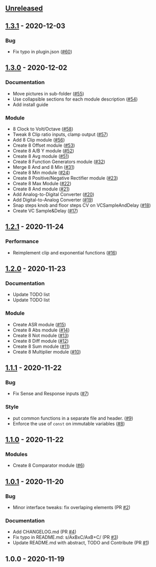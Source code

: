 <a name="unreleased"></a>
## [Unreleased]


<a name="1.3.1"></a>
## [1.3.1] - 2020-12-03
### Bug
- Fix typo in plugin.json ([#60](https://github.com/denischevalier/StalysVCVPlugin/issues/60))


<a name="1.3.0"></a>
## [1.3.0] - 2020-12-02
### Documentation
- Move pictures in sub-folder ([#55](https://github.com/denischevalier/StalysVCVPlugin/issues/55))
- Use collapsible sections for each module description ([#54](https://github.com/denischevalier/StalysVCVPlugin/issues/54))
- Add install guide

### Module
- 8 Clock to Volt/Octave ([#58](https://github.com/denischevalier/StalysVCVPlugin/issues/58))
- Tweak 8 Clip ratio inputs, clamp output ([#57](https://github.com/denischevalier/StalysVCVPlugin/issues/57))
- Add 8 Clip module ([#56](https://github.com/denischevalier/StalysVCVPlugin/issues/56))
- Create 8 Offset module ([#53](https://github.com/denischevalier/StalysVCVPlugin/issues/53))
- Create 8 A/B Y module ([#52](https://github.com/denischevalier/StalysVCVPlugin/issues/52))
- Create 8 Avg module ([#51](https://github.com/denischevalier/StalysVCVPlugin/issues/51))
- Create 8 Function Generators module ([#32](https://github.com/denischevalier/StalysVCVPlugin/issues/32))
- Merge 8 And and 8 Min ([#31](https://github.com/denischevalier/StalysVCVPlugin/issues/31))
- Create 8 Min module ([#24](https://github.com/denischevalier/StalysVCVPlugin/issues/24))
- Create 8 Positive/Negative Rectifier module ([#23](https://github.com/denischevalier/StalysVCVPlugin/issues/23))
- Create 8 Max Module ([#22](https://github.com/denischevalier/StalysVCVPlugin/issues/22))
- Create 8 And module ([#21](https://github.com/denischevalier/StalysVCVPlugin/issues/21))
- Add Analog-to-Digital Converter ([#20](https://github.com/denischevalier/StalysVCVPlugin/issues/20))
- Add Digital-to-Analog Converter ([#19](https://github.com/denischevalier/StalysVCVPlugin/issues/19))
- Snap steps knob and floor steps CV on VCSampleAndDelay ([#18](https://github.com/denischevalier/StalysVCVPlugin/issues/18))
- Create VC Sample&Delay ([#17](https://github.com/denischevalier/StalysVCVPlugin/issues/17))


<a name="1.2.1"></a>
## [1.2.1] - 2020-11-24
### Performance
- Reimplement clip and exponential functions ([#16](https://github.com/denischevalier/StalysVCVPlugin/issues/16))


<a name="1.2.0"></a>
## [1.2.0] - 2020-11-23
### Documentation
- Update TODO list
- Update TODO list

### Module
- Create ASR module ([#15](https://github.com/denischevalier/StalysVCVPlugin/issues/15))
- Create 8 Abs module ([#14](https://github.com/denischevalier/StalysVCVPlugin/issues/14))
- Create 8 Not module ([#13](https://github.com/denischevalier/StalysVCVPlugin/issues/13))
- Create 8 Diff module ([#12](https://github.com/denischevalier/StalysVCVPlugin/issues/12))
- Create 8 Sum module ([#11](https://github.com/denischevalier/StalysVCVPlugin/issues/11))
- Create 8 Multiplier module ([#10](https://github.com/denischevalier/StalysVCVPlugin/issues/10))


<a name="1.1.1"></a>
## [1.1.1] - 2020-11-22
### Bug
- Fix Sense and Response inputs ([#7](https://github.com/denischevalier/StalysVCVPlugin/issues/7))

### Style
- put common functions in a separate file and header. ([#9](https://github.com/denischevalier/StalysVCVPlugin/issues/9))
- Enforce the use of `const` on immutable variables ([#8](https://github.com/denischevalier/StalysVCVPlugin/issues/8))


<a name="1.1.0"></a>
## [1.1.0] - 2020-11-22
### Modules
- Create 8 Comparator module ([#6](https://github.com/denischevalier/StalysVCVPlugin/issues/6))


<a name="1.0.1"></a>
## [1.0.1] - 2020-11-20
### Bug
- Minor interface tweaks: fix overlaping elements (PR [#2](https://github.com/denischevalier/StalysVCVPlugin/issues/2))

### Documentation
- Add CHANGELOG.md (PR [#4](https://github.com/denischevalier/StalysVCVPlugin/issues/4))
- Fix typo in README.md: s/AxBxC/AxB+C/ (PR [#3](https://github.com/denischevalier/StalysVCVPlugin/issues/3))
- Update README.md with abstract, TODO and Contribute (PR [#1](https://github.com/denischevalier/StalysVCVPlugin/issues/1))


<a name="1.0.0"></a>
## 1.0.0 - 2020-11-19

[Unreleased]: https://github.com/denischevalier/StalysVCVPlugin/compare/1.3.1...HEAD
[1.3.1]: https://github.com/denischevalier/StalysVCVPlugin/compare/1.3.0...1.3.1
[1.3.0]: https://github.com/denischevalier/StalysVCVPlugin/compare/1.2.1...1.3.0
[1.2.1]: https://github.com/denischevalier/StalysVCVPlugin/compare/1.2.0...1.2.1
[1.2.0]: https://github.com/denischevalier/StalysVCVPlugin/compare/1.1.1...1.2.0
[1.1.1]: https://github.com/denischevalier/StalysVCVPlugin/compare/1.1.0...1.1.1
[1.1.0]: https://github.com/denischevalier/StalysVCVPlugin/compare/1.0.1...1.1.0
[1.0.1]: https://github.com/denischevalier/StalysVCVPlugin/compare/1.0.0...1.0.1
